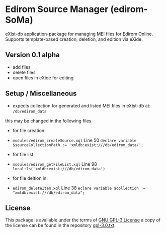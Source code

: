 Edirom Source Manager (edirom-SoMa)
======

eXist-db application-package for managing MEI files for Edirom Online. Supports template-based creation, deletion, and edition via eXide.

Version 0.1 alpha
-----------------

* add files
* delete files
* open files in eXide for editing

Setup / Miscellaneous
---------------------

* expects collection for generated and listed MEI files in eXist-db at:
`/db/edirom_data`

this may be changed in the following files
- for file creation:
- `modules/edirom_createSource.xql` Line 50 `declare variable $sourceCollectionPath := 'xmldb:exist:///db/edirom_data/';`

- for file list:
- `modules/edirom_getFileList.xql` Line 98 `local:ls('xmldb:exist:///db/edirom_data')`
 
- for file deltion in:
- `edirom_deleteItem.xql` Line 38 `eclare variable $collection := "xmldb:exist:///db/edirom_data";`


License
-------

This package is available under the terms of [GNU GPL-3 License](https://www.gnu.org/licenses/gpl.html) a copy of the license can be found in the repository [gpl-3.0.txt](gpl-3.0.txt).
